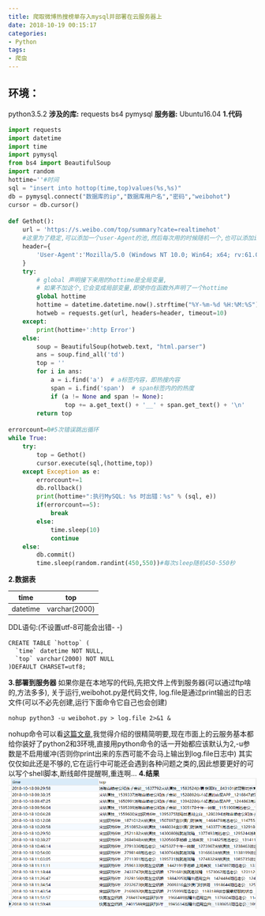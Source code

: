 ```yaml
---
title: 爬取微博热搜榜单存入mysql并部署在云服务器上
date: 2018-10-19 00:15:17
categories:
- Python
tags:
- 爬虫
---
```


## 环境：

python3.5.2
**涉及的库:**
requests
bs4
pymysql
**服务器:**
Ubuntu16.04
**1.代码**

```python
import requests
import datetime
import time
import pymysql
from bs4 import BeautifulSoup
import random
hottime=''#时间
sql = "insert into hottop(time,top)values(%s,%s)"
db = pymysql.connect("数据库的ip","数据库用户名","密码","weibohot")
cursor = db.cursor()

def Gethot():
    url = 'https://s.weibo.com/top/summary?cate=realtimehot'
    #这里为了稳定,可以添加一个user-Agent的池,然后每次用的时候随机一个,也可以添加ip池
    header={
        'User-Agent':'Mozilla/5.0 (Windows NT 10.0; Win64; x64; rv:61.0) Gecko/20100101 Firefox/61.0'
    }
    try:
        # global 声明接下来用的hottime是全局变量,
        # 如果不加这个,它会变成局部变量,即使你在函数外声明了一个hottime
        global hottime
        hottime = datetime.datetime.now().strftime("%Y-%m-%d %H:%M:%S")
        hotweb = requests.get(url, headers=header, timeout=10)
    except:
        print(hottime+':http Error')
    else:
        soup = BeautifulSoup(hotweb.text, "html.parser")
        ans = soup.find_all('td')
        top = ''
        for i in ans:
            a = i.find('a')  # a标签内容，即热搜内容
            span = i.find('span')  # span标签内的的热度
            if (a != None and span != None):
                top += a.get_text() + '__' + span.get_text() + '\n'
        return top

errorcount=0#5次错误跳出循环
while True:
    try:
        top = Gethot()
        cursor.execute(sql,(hottime,top))
    except Exception as e:
        errorcount+=1
        db.rollback()
        print(hottime+":执行MySQL: %s 时出错：%s" % (sql, e))
        if(errorcount==5):
            break
        else:
            time.sleep(10)
            continue
    else:
        db.commit()
        time.sleep(random.randint(450,550))#每次sleep随机450-550秒
```

**2.数据表**

| time     | top           |
| -------- | ------------- |
| datetime | varchar(2000) |
DDL语句:(不设置utf-8可能会出错- -)
```mysql
CREATE TABLE `hottop` (
  `time` datetime NOT NULL,
  `top` varchar(2000) NOT NULL
)DEFAULT CHARSET=utf8;
```
**3.部署到服务器**
如果你是在本地写的代码,先把文件上传到服务器(可以通过ftp啥的,方法多多),
关于运行,weibohot.py是代码文件, log.file是通过print输出的日志文件(可以不必先创建,运行下面命令它自己也会创建)

```shell
nohup python3 -u weibohot.py > log.file 2>&1 &
```
nohup命令可以看[这篇文章](https://blog.csdn.net/liuyanfeier/article/details/62422742),我觉得介绍的很精简明要,现在市面上的云服务基本都给你装好了python2和3环境,直接用python命令的话一开始都应该默认为2,-u参数是不启用缓冲(否则你print出来的东西可能不会马上输出到log.file日志中)
其实仅仅如此还是不够的,它在运行中可能还会遇到各种问题之类的,因此想要更好的可以写个shell脚本,断线邮件提醒啊,重连啊...
**4.结果**
![在这里插入图片描述](PicStorage/爬取微博热搜榜单存入mysql并部署在云服务器上.assets/20181019001055507.png)